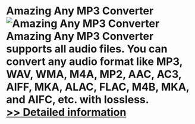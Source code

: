 # Amazing Any MP3 Converter<br />![Amazing Any MP3 Converter](https://mycommerce.akamaized.net/api/pimages/P300864423/BIG/300864423.PNG)<br />Amazing Any MP3 Converter supports all audio files. You can convert any audio format like MP3, WAV, WMA, M4A, MP2, AAC, AC3, AIFF, MKA, ALAC, FLAC, M4B, MKA, and AIFC, etc. with lossless.<br />[>> Detailed information](https://secure.shareit.com/shareit/product.html?productid=300864423&affiliateid=200057808)